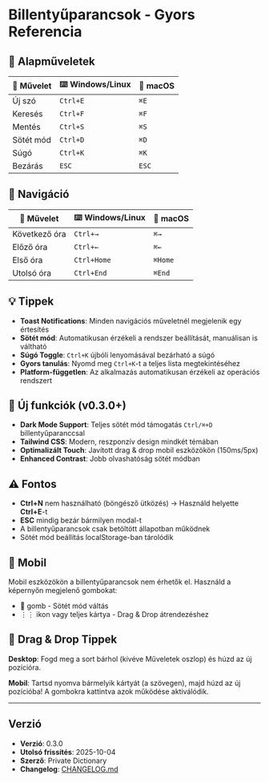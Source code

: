 # Billentyűparancsok - Gyors Referencia

## 🚀 Alapműveletek

| 🎯 Művelet | ⌨️ Windows/Linux | 🍎 macOS |
|-----------|-----------------|---------|
| Új szó | `Ctrl+E` | `⌘E` |
| Keresés | `Ctrl+F` | `⌘F` |
| Mentés | `Ctrl+S` | `⌘S` |
| Sötét mód | `Ctrl+D` | `⌘D` |
| Súgó | `Ctrl+K` | `⌘K` |
| Bezárás | `ESC` | `ESC` |

## 🧭 Navigáció

| 🎯 Művelet | ⌨️ Windows/Linux | 🍎 macOS |
|-----------|-----------------|---------|
| Következő óra | `Ctrl+→` | `⌘→` |
| Előző óra | `Ctrl+←` | `⌘←` |
| Első óra | `Ctrl+Home` | `⌘Home` |
| Utolsó óra | `Ctrl+End` | `⌘End` |

## 💡 Tippek

- **Toast Notifications**: Minden navigációs műveletnél megjelenik egy értesítés
- **Sötét mód**: Automatikusan érzékeli a rendszer beállítását, manuálisan is váltható
- **Súgó Toggle**: `Ctrl+K` újbóli lenyomásával bezárható a súgó
- **Gyors tanulás**: Nyomd meg `Ctrl+K`-t a teljes lista megtekintéséhez
- **Platform-független**: Az alkalmazás automatikusan érzékeli az operációs rendszert

## 🎨 Új funkciók (v0.3.0+)

- **Dark Mode Support**: Teljes sötét mód támogatás `Ctrl/⌘+D` billentyűparanccsal
- **Tailwind CSS**: Modern, reszponzív design mindkét témában
- **Optimalizált Touch**: Javított drag & drop mobil eszközökön (150ms/5px)
- **Enhanced Contrast**: Jobb olvashatóság sötét módban

## ⚠️ Fontos

- **Ctrl+N** nem használható (böngésző ütközés) → Használd helyette **Ctrl+E**-t
- **ESC** mindig bezár bármilyen modal-t
- A billentyűparancsok csak betöltött állapotban működnek
- Sötét mód beállítás localStorage-ban tárolódik

## 📱 Mobil

Mobil eszközökön a billentyűparancsok nem érhetők el. Használd a képernyőn megjelenő gombokat:
- 🌙 gomb - Sötét mód váltás
- ⋮⋮ ikon vagy teljes kártya - Drag & Drop átrendezéshez

## 🔄 Drag & Drop Tippek

**Desktop**: Fogd meg a sort bárhol (kivéve Műveletek oszlop) és húzd az új pozícióra.

**Mobil**: Tartsd nyomva bármelyik kártyát (a szövegen), majd húzd az új pozícióba! A gombokra kattintva azok működése aktiválódik.

---

## Verzió

- **Verzió**: 0.3.0
- **Utolsó frissítés**: 2025-10-04
- **Szerző**: Private Dictionary
- **Changelog**: [CHANGELOG.md](../../CHANGELOG.md)
